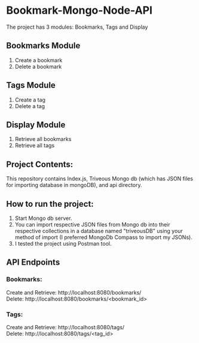 # Bookmark-Mongo-Node-API
The project has 3 modules: Bookmarks, Tags and Display

## Bookmarks Module
1. Create a bookmark
2. Delete a bookmark

## Tags Module
1. Create a tag
2. Delete a tag

## Display Module
1. Retrieve all bookmarks
2. Retrieve all tags

## Project Contents:
This repository contains Index.js, Triveous Mongo db (which has JSON files for importing database in mongoDB), and api directory.

## How to run the project:
1. Start Mongo db server.
2. You can import respective JSON files from Mongo db into their respective collections in a database named "triveousDB" using your method of import (I preferred MongoDb Compass to import my JSONs).
3. I tested the project using Postman tool.

## API Endpoints
### Bookmarks:
Create and Retrieve: http://localhost:8080/bookmarks/ <br />
Delete: http://localhost:8080/bookmarks/<bookmark_id>

### Tags:
Create and Retrieve: http://localhost:8080/tags/ <br />
Delete: http://localhost:8080/tags/<tag_id>
